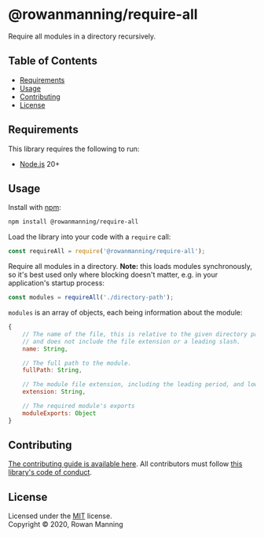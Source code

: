 
# @rowanmanning/require-all

Require all modules in a directory recursively.


## Table of Contents

  * [Requirements](#requirements)
  * [Usage](#usage)
  * [Contributing](#contributing)
  * [License](#license)


## Requirements

This library requires the following to run:

  * [Node.js](https://nodejs.org/) 20+


## Usage

Install with [npm](https://www.npmjs.com/):

```sh
npm install @rowanmanning/require-all
```

Load the library into your code with a `require` call:

```js
const requireAll = require('@rowanmanning/require-all');
```

Require all modules in a directory. **Note:** this loads modules synchronously, so it's best used only where blocking doesn't matter, e.g. in your application's startup process:

```js
const modules = requireAll('./directory-path');
```

`modules` is an array of objects, each being information about the module:

```js
{
    // The name of the file, this is relative to the given directory path
    // and does not include the file extension or a leading slash.
    name: String,

    // The full path to the module.
    fullPath: String,

    // The module file extension, including the leading period, and lower-cased
    extension: String,

    // The required module's exports
    moduleExports: Object
}
```


## Contributing

[The contributing guide is available here](docs/contributing.md). All contributors must follow [this library's code of conduct](docs/code_of_conduct.md).


## License

Licensed under the [MIT](LICENSE) license.<br/>
Copyright &copy; 2020, Rowan Manning
